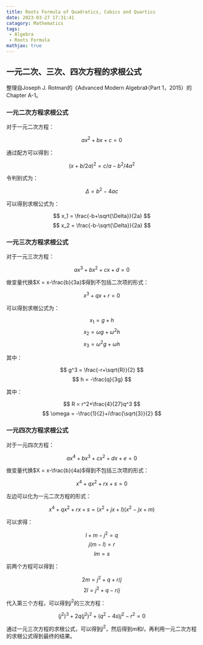 ```yaml
---
title: Roots Formula of Quadratics, Cubics and Quartics
date: 2023-03-27 17:31:41
catagory: Mathematics
tags:
 - Algebra
 - Roots Formula
mathjax: true
---
```


## 一元二次、三次、四次方程的求根公式

整理自Joseph J. Rotman的《Advanced Modern Algebra》（Part 1，2015）的Chapter A-1。

### 一元二次方程求根公式

对于一元二次方程：

$$ ax^2+bx+c = 0 $$

通过配方可以得到：

$$ (x+b/2a)^2 = c/a-b^2/4a^2 $$

令判别式为：

$$ \Delta = b^2-4ac $$

可以得到求根公式为：

$$ x_1 = \frac{-b+\sqrt{\Delta}}{2a} $$
$$ x_2 = \frac{-b-\sqrt{\Delta}}{2a} $$

### 一元三次方程求根公式

对于一元三次方程：

$$ ax^3+bx^2+cx+d = 0 $$

做变量代换$X = x-\frac{b}{3a}$得到不包括二次项的形式：

$$ x^3+qx+r= 0 $$

可以得到求根公式为：

$$ x_1 = g+h $$
$$ x_2 = \omega g + \omega ^2 h$$
$$ x_3 = \omega ^2 g + \omega h $$

其中：

$$ g^3 = \frac{-r+\sqrt{R}}{2} $$
$$ h = -\frac{q}{3g} $$

其中：

$$ R = r^2+\frac{4}{27}q^3 $$
$$ \omega = -\frac{1}{2}+i\frac{\sqrt{3}}{2} $$

### 一元四次方程求根公式

对于一元四次方程：

$$ ax^4+bx^3+cx^2+dx+e = 0 $$

做变量代换$X = x-\frac{b}{4a}$得到不包括三次项的形式：

$$ x^4+qx^2+rx+s = 0 $$

左边可以化为一元二次方程的形式：

$$ x^4+qx^2+rx+s = (x^2+jx+l)(x^2-jx+m) $$

可以求得：

$$ l+m-j^2 = q $$
$$ j(m-l) = r $$
$$ lm = s $$

前两个方程可以得到：

$$ 2m = j^2 + q + r/j $$
$$ 2l = j^2 + q - r/j $$

代入第三个方程，可以得到$j^2$的三次方程：

$$ (j^2)^3 + 2q(j^2)^2 + (q^2-4s)j^2 - r^2 = 0 $$

通过一元三次方程的求根公式，可以得到$j^2$，然后得到$m$和$l$，再利用一元二次方程的求根公式得到最终的结果。